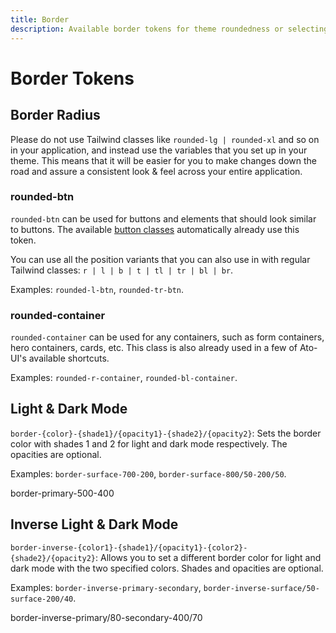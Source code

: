 ```yaml
---
title: Border
description: Available border tokens for theme roundedness or selecting border colors for light and dark modes.
---
```


# Border Tokens

## Border Radius

Please do not use Tailwind classes like `rounded-lg | rounded-xl` and so on in your application, and instead use the variables that you set up in your theme. This means that it will be easier for you to make changes down the road and assure a consistent look & feel across your entire application.

### rounded-btn

`rounded-btn` can be used for buttons and elements that should look similar to buttons. The available [button classes](/docs/unocss/buttons) automatically already use this token.

You can use all the position variants that you can also use in with regular Tailwind classes: `r | l | b | t | tl | tr | bl | br`.

Examples: `rounded-l-btn`, `rounded-tr-btn`.

### rounded-container

`rounded-container` can be used for any containers, such as form containers, hero containers, cards, etc. This class is also already used in a few of Ato-UI's available shortcuts.

Examples: `rounded-r-container`, `rounded-bl-container`.

## Light & Dark Mode

`border-{color}-{shade1}/{opacity1}-{shade2}/{opacity2}`: Sets the border color with shades 1 and 2 for light and dark mode respectively. The opacities are optional.

Examples: `border-surface-700-200`, `border-surface-800/50-200/50`.

<div class="flex justify-center items-center h-30 border-1 border-primary-500-400 rounded-token-container mt-4">
    <div class="font-bold text-surface-900-50">border-primary-500-400</div>
</div>

## Inverse Light & Dark Mode

`border-inverse-{color1}-{shade1}/{opacity1}-{color2}-{shade2}/{opacity2}`: Allows you to set a different border color for light and dark mode with the two specified colors. Shades and opacities are optional.

Examples: `border-inverse-primary-secondary`, `border-inverse-surface/50-surface-200/40`.

<div class="flex justify-center items-center h-30 border-1 border-inverse-primary/80-secondary-400/70 rounded-token-container mt-4">
    <div class="font-bold text-surface-900-50">border-inverse-primary/80-secondary-400/70</div>
</div>